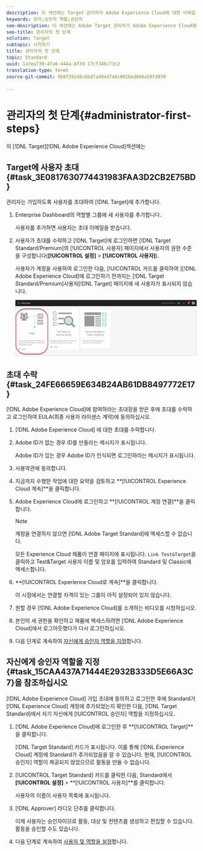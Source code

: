 ```yaml
---
description: 이 섹션에는 Target 관리자가 Adobe Experience Cloud에 대한 이메일 초대장을 받은 후 수행해야 하는 첫 번째 단계들이 포함되어 있습니다.
keywords: 관리;승인자 역할;승인자
seo-description: 이 섹션에는 Adobe Target 관리자가 Adobe Experience Cloud에 대한 이메일 초대장을 받은 후 수행해야 하는 첫 번째 단계가 포함되어 있습니다.
seo-title: 관리자의 첫 단계
solution: Target
subtopic: 시작하기
title: 관리자의 첫 단계
topic: Standard
uuid: 1a7ea739-4fa6-444a-8f39-17cf346c73c2
translation-type: tm+mt
source-git-commit: 9b8f39240cbbd7a494d74dc0016ed666a58fd870

---
```



# 관리자의 첫 단계{#administrator-first-steps}

이 [!DNL Target][!DNL Adobe Experience Cloud]섹션에는

## Target에 사용자 초대 {#task_3E0817630774431983FAA3D2CB2E75BD}

관리자는 가입하도록 사용자를 초대하여 [!DNL Target]에 추가합니다.

1. Enterprise Dashboard의 역할별 그룹에 새 사용자를 추가합니다.

   사용자를 추가하면 사용자는 초대 이메일을 받습니다.

1. 사용자가 초대를 수락하고 [!DNL Target]에 로그인하면 [!DNL Target Standard/Premium]의 [!UICONTROL 사용자] 페이지에서 사용자의 권한 수준을 구성합니다(**[!UICONTROL 설정]** &gt; **[!UICONTROL 사용자]**).

   사용자가 계정을 사용하여 로그인한 다음, [!UICONTROL  카드를 클릭하여 ][!DNL Adobe Experience Cloud]에 로그인하기 전까지는 [!DNL Target Standard/Premium]사용자[!DNL Target] 페이지에 새 사용자가 표시되지 않습니다.

   ![대상 카드](/help/administrating-target/assets/target_card_new.png)

## 초대 수락 {#task_24FE66659E634B24AB61DB8497772E17}

[!DNL Adobe Experience Cloud]에 참여하라는 초대장을 받은 후에 초대를 수락하고 로그인하여 EULA(최종 사용자 라이센스 계약)에 동의하십시오.

1. [!DNL Adobe Experience Cloud] 에 대한 초대를 수락합니다.
1. Adobe ID가 없는 경우 ID를 만들라는 메시지가 표시됩니다.

   Adobe ID가 있는 경우 Adobe ID가 인식되면 로그인하라는 메시지가 표시됩니다.
1. 사용약관에 동의합니다.
1. 지금까지 수행한 작업에 대한 요약을 검토하고 **[!UICONTROL Experience Cloud 계속]**을 클릭합니다.
1. Adobe Experience Cloud에 로그인하고 **[!UICONTROL 계정 연결]**을 클릭합니다.

   >[!NOTE]
   >
   >계정을 연결하지 않으면 [!DNL Adobe Target Standard]에 액세스할 수 없습니다.

   모든 Experience Cloud 제품이 연결 페이지에 표시됩니다. `Link Test&Target`을 클릭하고 Test&amp;Target 사용자 이름 및 암호를 입력하여 Standard 및 Classic에 액세스합니다.
1. **[!UICONTROL Experience Cloud로 계속]**을 클릭합니다.

   이 시점에서는 연결할 자격이 있는 그룹이 아직 설정되어 있지 않습니다.
1. 원할 경우 [!DNL Adobe Experience Cloud]를 소개하는 비디오를 시청하십시오.
1. 본인의 새 권한을 확인하고 제품에 액세스하려면 [!DNL Adobe Experience Cloud]에서 로그아웃했다가 다시 로그인하십시오.
1. 다음 단계로 계속하여 [자신에게 승인자 역할을 지정](../administrating-target/start-target.md#task_15CAA437A71444E2932B333D5E66A3C7)합니다.

## 자신에게 승인자 역할을 지정{#task_15CAA437A71444E2932B333D5E66A3C7}을 참조하십시오 

[!DNL Adobe Experience Cloud] 가입 초대에 동의하고 로그인한 후에 Standard가 [!DNL Experience Cloud] 계정에 추가되었는지 확인한 다음, [!DNL Target Standard]에서 자기 자신에게 [!UICONTROL 승인자] 역할을 지정하십시오.

1. [!DNL Adobe Experience Cloud]에 로그인한 후 **[!UICONTROL Target]**을 클릭합니다.

   [!DNL Target Standard] 카드가 표시됩니다. 이를 통해 [!DNL Experience Cloud] 계정에 Standard가 추가되었음을 알 수 있습니다. 현재, [!UICONTROL 승인자] 역할이 제공되지 않았으므로 활동을 만들 수 없습니다.
1. [!UICONTROL Target Standard] 카드를 클릭한 다음, Standard에서 **[!UICONTROL 설정]** &gt; **[!UICONTROL 사용자]**를 클릭합니다.

   사용자의 이름이 사용자 목록에 표시됩니다.
1. [!DNL Approver] 라디오 단추를 클릭합니다.

   이제 사용자는 승인자이므로 활동, 대상 및 컨텐츠를 생성하고 편집할 수 있습니다. 활동을 승인할 수도 있습니다.
1. 다음 단계로 계속하여 [사용자 및 역할을 설정](../administrating-target/c-user-management/c-user-management/user-management.md#concept_501166A5F8FB4964A3AAA15D6095C6BE)합니다.
